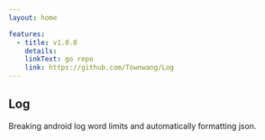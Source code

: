 ```yaml
---
layout: home

features:
  - title: v1.0.0
    details:
    linkText: go repo
    link: https://github.com/Townwang/Log
---
```

## Log <Badge type="warning" text="out of service" />

Breaking android log word limits and automatically formatting json.